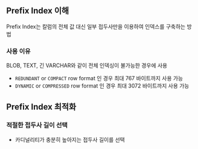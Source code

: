 
## Prefix Index 이해

Prefix Index는 칼럼의 전체 값 대신 일부 접두사만을 이용하여 인덱스를 구축하는 방법

### 사용 이유
BLOB, TEXT, 긴 VARCHAR와 같이 전체 인덱싱이 불가능한 경우에 사용
- `REDUNDANT` or `COMPACT` row format 인 경우 최대 767 바이트까지 사용 가능
- `DYNAMIC` or `COMPRESSED` row format 인 경우 최대 3072 바이트까지 사용 가능

## Prefix Index 최적화

### 적절한 접두사 길이 선택
- 카디널리티가 충분히 높아지는 접두사 길이를 선택